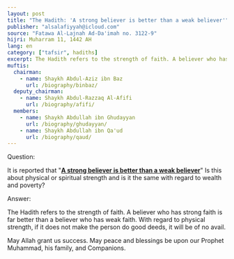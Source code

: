 ```yaml
---
layout: post
title: "The Hadith: 'A strong believer is better than a weak believer'"
publisher: "alsalafiyyah@icloud.com"
source: "Fatawa Al-Lajnah Ad-Da'imah no. 3122-9"
hijri: Muharram 11, 1442 AH
lang: en
category: ["tafsir", hadiths]
excerpt: The Hadith refers to the strength of faith. A believer who has strong faith is far better than a believer who has weak faith. With regard to physical strength, if it does not make the person do good deeds, it will be of no avail.
muftis:
  chairman: 
    - name: Shaykh Abdul-Aziz ibn Baz
      url: /biography/binbaz/
  deputy_chairman:
    - name: Shaykh Abdul-Razzaq Al-Afifi
      url: /biography/afifi/
  members: 
    - name: Shaykh Abdullah ibn Ghudayyan
      url: /biography/ghudayyan/
    - name: Shaykh Abdullah ibn Qa'ud
      url: /biography/qaud/
---
```


Question: 

It is reported that "**[A strong believer is better than a weak believer](https://www.instagram.com/p/CEB9ih3DtGZ/ "A strong believer is better than a weak believer")**" Is this about physical or spiritual strength and is it the same with regard to wealth and poverty?

Answer:

The Hadith refers to the strength of faith. A believer who has strong faith is far better than a believer who has weak faith. With regard to physical strength, if it does not make the person do good deeds, it will be of no avail.

May Allah grant us success. May peace and blessings be upon our Prophet Muhammad, his family, and Companions.
